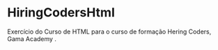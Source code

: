 # HiringCodersHtml
Exercício do Curso de HTML para o curso de formação Hering Coders, Gama Academy .
